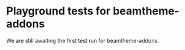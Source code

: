 # Playground tests for beamtheme-addons
We are still awaiting the first test run for beamtheme-addons.
